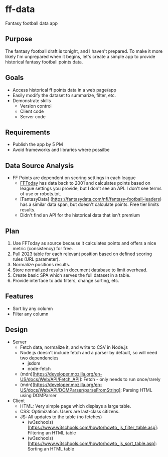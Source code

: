 # ff-data
Fantasy football data app

## Purpose
The fantasy football draft is tonight, and I haven't prepared. To make it more likely I'm unprepared when it begins, let's create a simple app to provide historical fantasy football points data. 

## Goals
- Access historical ff points data in a web page/app
- Easily modify the dataset to summarize, filter, etc.
- Demonstrate skills
  - Version control
  - Client code
  - Server code

## Requirements
- Publish the app by 5 PM
- Avoid frameworks and libraries where possilbe

## Data Source Analysis
- FF Points are dependent on scoring settings in each league
  - [FFToday](https://www.fftoday.com/index.html) has data back to 2001 and calculates points based on league settings you provide, but I don't see an API. I don't see terms of use or robots.txt.
  - [FantasyData] (https://fantasydata.com/nfl/fantasy-football-leaders) has a similar data span, but doesn't calculate points. Free tier limits results.
  - Didn't find an API for the historical data that isn't premium

## Plan
1. Use FFToday as source because it calculates points and offers a nice metric (consistency) for free.
2. Pull 2023 table for each relevant position based on defined scoring rules (URL parameter).
3. Normalize positions results.
4. Store normalized results in document database to limit overhead. 
5. Create basic SPA which serves the full dataset in a table. 
6. Provide interface to add filters, change sorting, etc.

## Features
- Sort by any column
- Filter any column

## Design
- Server
  - Fetch data, normalize it, and write to CSV in Node.js
  - Node.js doesn't include fetch and a parser by default, so will need two dependencies
    - jsdom
    - node-fetch
  - (mdn)[https://developer.mozilla.org/en-US/docs/Web/API/Fetch_API]: Fetch - only needs to run once/rarely
  - (mdn)[https://developer.mozilla.org/en-US/docs/Web/API/DOMParser/parseFromString]: Parsing HTML using DOMParser
- Client
  - HTML: Very simple page which displays a large table.
  - CSS: Optimization. Users are last-class citizens.
  - JS: All updates to the table (no fetches)
    - (w3schools)[https://www.w3schools.com/howto/howto_js_filter_table.asp]:  Filtering an HTML table
    - (w3schools)[https://www.w3schools.com/howto/howto_js_sort_table.asp]: Sorting an HTML table
